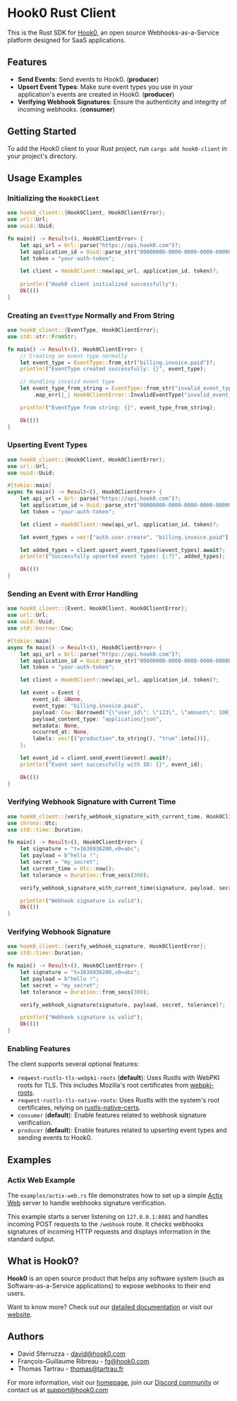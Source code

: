 # Hook0 Rust Client

This is the Rust SDK for [Hook0](https://www.hook0.com), an open source Webhooks-as-a-Service platform designed for SaaS applications.

## Features

- **Send Events**: Send events to Hook0. (**producer**)
- **Upsert Event Types**: Make sure event types you use in your application's events are created in Hook0. (**producer**)
- **Verifying Webhook Signatures**: Ensure the authenticity and integrity of incoming webhooks. (**consumer**)

## Getting Started

To add the Hook0 client to your Rust project, run `cargo add hook0-client` in your project's directory.

## Usage Examples

### Initializing the `Hook0Client`
```rust
use hook0_client::{Hook0Client, Hook0ClientError};
use url::Url;
use uuid::Uuid;

fn main() -> Result<(), Hook0ClientError> {
    let api_url = Url::parse("https://api.hook0.com")?;
    let application_id = Uuid::parse_str("00000000-0000-0000-0000-000000000000")?;
    let token = "your-auth-token";

    let client = Hook0Client::new(api_url, application_id, token)?;
    
    println!("Hook0 client initialized successfully");
    Ok(())
}
```

### Creating an `EventType` Normally and From String
```rust
use hook0_client::{EventType, Hook0ClientError};
use std::str::FromStr;

fn main() -> Result<(), Hook0ClientError> {
    // Creating an event type normally
    let event_type = EventType::from_str("billing.invoice.paid")?;
    println!("EventType created successfully: {}", event_type);

    // Handling invalid event type
    let event_type_from_string = EventType::from_str("invalid_event_type")
        .map_err(|_| Hook0ClientError::InvalidEventType("invalid_event_type".to_string()))?;

    println!("EventType from string: {}", event_type_from_string);

    Ok(())
}
```

### Upserting Event Types
```rust
use hook0_client::{Hook0Client, Hook0ClientError};
use url::Url;
use uuid::Uuid;

#[tokio::main]
async fn main() -> Result<(), Hook0ClientError> {
    let api_url = Url::parse("https://api.hook0.com")?;
    let application_id = Uuid::parse_str("00000000-0000-0000-0000-000000000000")?;
    let token = "your-auth-token";

    let client = Hook0Client::new(api_url, application_id, token)?;

    let event_types = vec!["auth.user.create", "billing.invoice.paid"];

    let added_types = client.upsert_event_types(&event_types).await?;
    println!("Successfully upserted event types: {:?}", added_types);

    Ok(())
}
```

### Sending an Event with Error Handling
```rust
use hook0_client::{Event, Hook0Client, Hook0ClientError};
use url::Url;
use uuid::Uuid;
use std::borrow::Cow;

#[tokio::main]
async fn main() -> Result<(), Hook0ClientError> {
    let api_url = Url::parse("https://api.hook0.com")?;
    let application_id = Uuid::parse_str("00000000-0000-0000-0000-000000000000")?;
    let token = "your-auth-token";

    let client = Hook0Client::new(api_url, application_id, token)?;

    let event = Event {
        event_id: &None,
        event_type: "billing.invoice.paid",
        payload: Cow::Borrowed("{\"user_id\": \"123\", \"amount\": 100}"),
        payload_content_type: "application/json",
        metadata: None,
        occurred_at: None,
        labels: vec![("production".to_string(), "true".into())],
    };

    let event_id = client.send_event(&event).await?;
    println!("Event sent successfully with ID: {}", event_id);

    Ok(())
}
```

### Verifying Webhook Signature with Current Time
```rust
use hook0_client::{verify_webhook_signature_with_current_time, Hook0ClientError};
use chrono::Utc;
use std::time::Duration;

fn main() -> Result<(), Hook0ClientError> {
    let signature = "t=1636936200,v0=abc";
    let payload = b"hello !";
    let secret = "my_secret";
    let current_time = Utc::now();
    let tolerance = Duration::from_secs(300);

    verify_webhook_signature_with_current_time(signature, payload, secret, tolerance, current_time)?;

    println!("Webhook signature is valid");
    Ok(())
}
```

### Verifying Webhook Signature
```rust
use hook0_client::{verify_webhook_signature, Hook0ClientError};
use std::time::Duration;

fn main() -> Result<(), Hook0ClientError> {
    let signature = "t=1636936200,v0=abc";
    let payload = b"hello !";
    let secret = "my_secret";
    let tolerance = Duration::from_secs(300);

    verify_webhook_signature(signature, payload, secret, tolerance)?;

    println!("Webhook signature is valid");
    Ok(())
}
```

### Enabling Features

The client supports several optional features:

- `reqwest-rustls-tls-webpki-roots` (**default**): Uses Rustls with WebPKI roots for TLS. This includes Mozilla's root certificates from [webpki-roots](https://github.com/rustls/webpki-roots).
- `reqwest-rustls-tls-native-roots`: Uses Rustls with the system's root certificates, relying on [rustls-native-certs](https://github.com/rustls/webpki-roots).
- `consumer` (**default**): Enable features related to webhook signature verification.
- `producer` (**default**): Enable features related to upserting event types and sending events to Hook0.

## Examples

### Actix Web Example

The `examples/actix-web.rs` file demonstrates how to set up a simple [Actix Web](https://actix.rs/) server to handle webhooks signature verification.

This example starts a server listening on `127.0.0.1:8081` and handles incoming POST requests to the `/webhook` route. It checks webhooks signatures of incoming HTTP requests and displays information in the standard output.

## What is Hook0?

**Hook0** is an open source product that helps any software system (such as Software-as-a-Service applications) to expose webhooks to their end users.

Want to know more? Check out our [detailed documentation](https://documentation.hook0.com/docs/what-is-hook0) or visit our [website](https://hook0.com).

## Authors

- David Sferruzza - [david@hook0.com](mailto:david@hook0.com)
- François-Guillaume Ribreau - [fg@hook0.com](mailto:fg@hook0.com)
- Thomas Tartrau - [thomas@tartrau.fr](mailto:thomas@tartrau.fr)

For more information, visit our [homepage](https://www.hook0.com/), join our [Discord community](https://www.hook0.com/community) or contact us at [support@hook0.com](mailto:support@hook0.com)
